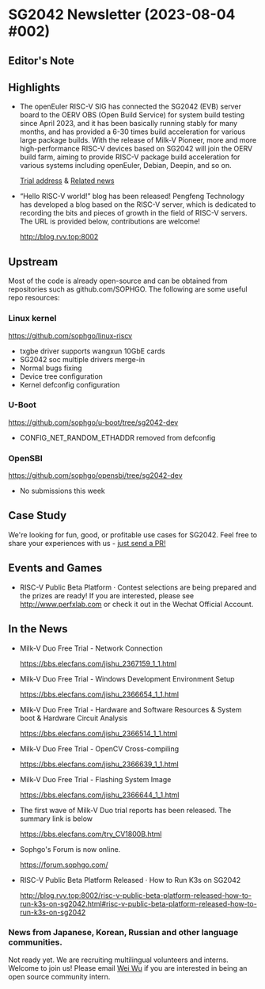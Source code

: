 # SG2042 Newsletter (2023-08-04 #002)

## Editor's Note

## Highlights

+ The openEuler RISC-V SIG has connected the SG2042 (EVB) server board to the OERV OBS (Open Build Service) for system build testing since April 2023, and it has been basically running stably for many months, and has provided a 6-30 times build acceleration for various large package builds. With the release of Milk-V Pioneer, more and more high-performance RISC-V devices based on SG2042 will join the OERV build farm, aiming to provide RISC-V package build acceleration for various systems including openEuler, Debian, Deepin, and so on.

  [Trial address](https://build.tarsier-infra.com/) & [Related news](https://www.techgoing.com/openeuler-successfully-adapts-sg2042-server-board-to-accelerate-package-builds/)

+ “Hello RISC-V world!” blog has been released! Pengfeng Technology has developed a blog based on the RISC-V server, which is dedicated to recording the bits and pieces of growth in the field of RISC-V servers. The URL is provided below, contributions are welcome!

  http://blog.rvv.top:8002

## Upstream

Most of the code is already open-source and can be obtained from repositories such as github.com/SOPHGO. The following are some useful repo resources:

### Linux kernel

https://github.com/sophgo/linux-riscv

+ txgbe driver supports wangxun 10GbE cards
+ SG2042 soc multiple drivers merge-in
+ Normal bugs fixing
+ Device tree configuration 
+ Kernel defconfig configuration 

### U-Boot

https://github.com/sophgo/u-boot/tree/sg2042-dev

+ CONFIG_NET_RANDOM_ETHADDR removed from defconfig  

### OpenSBI

https://github.com/sophgo/opensbi/tree/sg2042-dev

+ No submissions this week

## Case Study

We're looking for fun, good, or profitable use cases for SG2042. Feel free to share your experiences with us - [just send a PR!](https://github.com/sophgocommunity/SG2042-Newsletter)

## Events and Games

+ RISC-V Public Beta Platform · Contest selections are being prepared and the prizes are ready! If you are interested, please see  http://www.perfxlab.com or check it out in the Wechat Official Account.

## In the News
+ Milk-V Duo Free Trial - Network Connection

  https://bbs.elecfans.com/jishu_2367159_1_1.html 

+ Milk-V Duo Free Trial - Windows Development Environment Setup

  https://bbs.elecfans.com/jishu_2366654_1_1.html 

+ Milk-V Duo Free Trial - Hardware and Software Resources & System boot & Hardware Circuit Analysis 

  https://bbs.elecfans.com/jishu_2366514_1_1.html 

+ Milk-V Duo Free Trial - OpenCV Cross-compiling

  https://bbs.elecfans.com/jishu_2366639_1_1.html 

+ Milk-V Duo Free Trial - Flashing System Image

  https://bbs.elecfans.com/jishu_2366644_1_1.html 

+ The first wave of Milk-V Duo trial reports has been released. The summary link is below

  https://bbs.elecfans.com/try_CV1800B.html

+ Sophgo's Forum is now online.

  https://forum.sophgo.com/
  
+ RISC-V Public Beta Platform Released · How to Run K3s on SG2042

  http://blog.rvv.top:8002/risc-v-public-beta-platform-released-how-to-run-k3s-on-sg2042.html#risc-v-public-beta-platform-released-how-to-run-k3s-on-sg2042
### News from Japanese, Korean, Russian and other language communities.

Not ready yet. We are recruiting multilingual volunteers and interns. Welcome to join us! Please email [Wei Wu](mailto:wuwei2016@iscas.ac.cn) if you are interested in being an open source community intern.

